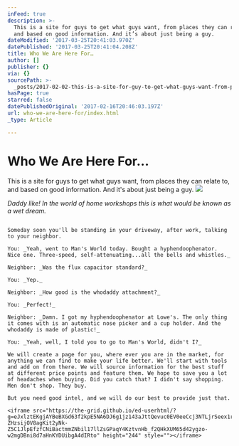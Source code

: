 ```yaml
---
inFeed: true
description: >-
  This is a site for guys to get what guys want, from places they can relate to,
  and based on good information. And it’s about just being a guy.
dateModified: '2017-03-25T20:41:03.970Z'
datePublished: '2017-03-25T20:41:04.208Z'
title: Who We Are Here For…
author: []
publisher: {}
via: {}
sourcePath: >-
  _posts/2017-02-02-this-is-a-site-for-guy-to-get-what-guys-want-from-places-the.md
hasPage: true
starred: false
datePublishedOriginal: '2017-02-16T20:46:03.197Z'
url: who-we-are-here-for/index.html
_type: Article

---
```

# Who We Are Here For...

This is a site for guys to get what guys want, from places they can relate to, and based on good information. And it's about just being a guy.
![](https://the-grid-user-content.s3-us-west-2.amazonaws.com/402c22d2-e86a-42d8-a150-882bfbefa289.jpg)

_Daddy like! In the world of home workshops this is what would be known as a wet dream._

~~~~~~~~~~~~~~~~~~~~~~~~~~~~~~~~~~~~~~~~~~~~~~~~~~~~~~~~~~~~~~

Someday soon you'll be standing in your driveway, after work, talking to your neighbor.

You: _Yeah, went to Man's World today. Bought a hyphendoophenator. Nice one. Three-speed, self-attenuating...all the bells and whistles._

Neighbor: _Was the flux capacitor standard?_

You: _Yep._

Neighbor: _How good is the whodaddy attachment?_

You: _Perfect!_

Neighbor: _Damn. I got my hyphendoophenator at Lowe's. The only thing it comes with is an automatic nose picker and a cup holder. And the whodaddy is made of plastic!_

You: _Yeah, well, I told you to go to Man's World, didn't I?_

We will create a page for you, where ever you are in the market, for anything we can find to make your life better. We'll start with tools and add on from there. We will source information for the best stuff at different price points and feature them. We hope to save you a lot of headaches when buying. Did you catch that? I didn't say shopping. Men don't shop. They buy.

But you need good intel, and we will do our best to provide just that.

<iframe src="https://the-grid.github.io/ed-userhtml/?g=eJxlztEKgjAYBeBXGd63f2kpE5NA6DJ6g1jz143aJttQevuc0EV0eeCcj3NTLjrSeex1rEkjiPI4nDIV4xRqgGVZ6PDS8umpdAam1A7A-ZHzsijOV8agKit2yNk-Z5C1JlpEfzfCNiBactmmZNbil17llZsGPaqY4KztvnHb_f2QHkXUM65d42ygzo-w2mgDBni8d7aHnKYDUibgA4dIRto" height="244" style=""></iframe>